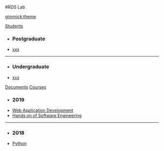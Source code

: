 #RDS Lab

[gimmick:theme](bootstrap)
<!-- [gimmick:theme](yeti) -->
<!-- [gimmick:theme](simplex) -->
<!-- [gimmick:theme](readable) -->

[Students]()

  * ### Postgraduate
  * [xxx](blog/2book/books.md)
  - - - -
  * ### Undergraduate   
  * [xxx](blog/2book/info-fragmentation-age-remark.md)

[Documents]()
[Courses]()

  * ### 2019
  * [Web Application Development](blog/2book/books.md)
  * [Hands on of Software Engineering]()
  - - - -
  * ### 2018   
  * [Python](blog/2book/info-fragmentation-age-remark.md) 

<!-- [gimmick:themechooser](选择皮肤) -->

<!-- [在线编辑](http://prose.io/#liminany/m) -->
